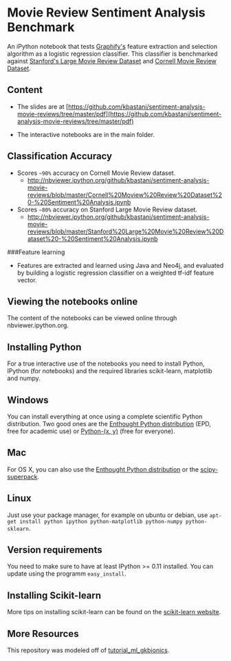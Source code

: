Movie Review Sentiment Analysis Benchmark
================================

An iPython notebook that tests [Graphify's](http://github.com/graphify/graphify) feature extraction and selection algorithm as a logistic regression classifier. This classifier is benchmarked against [Stanford's Large Movie Review Dataset](http://ai.stanford.edu/~amaas//data/sentiment/) and [Cornell Movie Review Dataset](http://www.cs.cornell.edu/people/pabo/movie-review-data/).

Content
-------

- The slides are at [https://github.com/kbastani/sentiment-analysis-movie-reviews/tree/master/pdf](https://github.com/kbastani/sentiment-analysis-movie-reviews/tree/master/pdf)

- The interactive notebooks are in the main folder.

Classification Accuracy
--------
- Scores `~90%` accuracy on Cornell Movie Review dataset.
  - http://nbviewer.ipython.org/github/kbastani/sentiment-analysis-movie-reviews/blob/master/Cornell%20Moview%20Review%20Dataset%20-%20Sentiment%20Analysis.ipynb
- Scores `~80%` accuracy on Stanford Large Movie Review dataset.
  - http://nbviewer.ipython.org/github/kbastani/sentiment-analysis-movie-reviews/blob/master/Stanford%20Large%20Movie%20Review%20Dataset%20-%20Sentiment%20Analysis.ipynb

###Feature learning
- Features are extracted and learned using Java and Neo4j, and evaluated by building a logistic regression classifier on a weighted tf-idf feature vector.

Viewing the notebooks online
----------------------------
The content of the notebooks can be viewed online through nbviewer.ipython.org.

Installing Python
-----------------
For a true interactive use of the notebooks you need to install Python, IPython (for notebooks) and the required libraries scikit-learn, matplotlib and numpy.

Windows
-------
You can install everything at once using a complete scientific Python distribution.
Two good ones are the [Enthought Python distribution](http://www.enthought.com/products/epd.php) (EPD, free for academic use) or  [Python-(x, y)](http://code.google.com/p/pythonxy/) (free for everyone).

Mac
---
For OS X, you can also use the [Enthought Python distribution](http://www.enthought.com/products/epd.php) or the [scipy-superpack](http://fonnesbeck.github.com/ScipySuperpack/).


Linux
-----
Just use your package manager, for example on ubuntu or debian, use
``apt-get install python ipython python-matplotlib python-numpy python-sklearn``.

Version requirements
--------------------
You need to make sure to have at least IPython >= 0.11 installed. You can update using the programm ``easy_install``.

Installing Scikit-learn
-----------------------
More tips on installing scikit-learn can be found on the [scikit-learn website](http://scikit-learn.sourceforge.net/dev/install.html#installing-an-official-release).


More Resources
--------------
This repository was modeled off of [tutorial_ml_gkbionics](https://github.com/temporaer/tutorial_ml_gkbionics).
